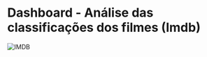 # Dashboard - Análise das classificações dos filmes (Imdb)
![IMDB](https://user-images.githubusercontent.com/100307643/163068994-53df4be3-eb90-4c65-b7eb-b030dfc56be6.jpg)
